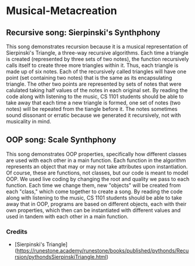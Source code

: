 # Musical-Metacreation
## Recursive song: Sierpinski's Synthphony
This song demonstrates recursion because it is a musical representation of Sierpinski's Triangle, a three-way recursive algorithms. Each time a triangle is created (represented by three sets of two notes), the function recursively calls itself to create three more triangles within it. Thus, each triangle is made up of six notes. Each of the recursively called triangles will have one point (set containing two notes) that is the same as its encapsulating triangle. The other two points are represented by sets of notes that were calulated taking half values of the notes in each original set. By reading the code along with listening to the music, CS 1101 students should be able to take away that each time a new triangle is formed, one set of notes (two notes) will be repeated from the tiangle before it. The notes sometimes sound dissonant or erratic because we generated it recursively, not with musicality in mind.

## OOP song: Scale Synthphony
This song demonstrates OOP properties, specifically how different classes are used with each other in a main function. Each function in the algorithm represents an object that may or may not take attributes upon instantiation. Of course, these are functions, not classes, but our code is meant to model OOP. We used live coding by changing the root and quality we pass to each function. Each time we change them, new "objects" will be created from each "class," which come together to create a song. By reading the code along with listening to the music, CS 1101 students should be able to take away that in OOP, programs are based on different objects, each with their own properties, which then can be instantiated with different values and used in tandem with each other in a main function.

### Credits
* [Sierpinski's Triangle] (https://runestone.academy/runestone/books/published/pythonds/Recursion/pythondsSierpinskiTriangle.html)
